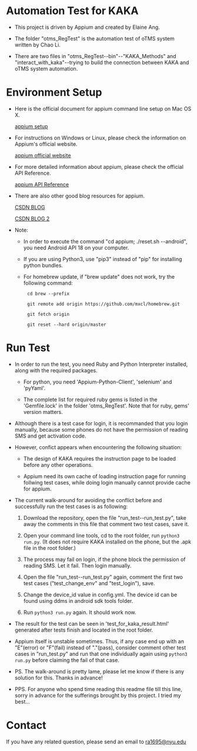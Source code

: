 # Automation Test for KAKA 


- This project is driven by Appium and created by Elaine Ang.

- The folder "otms_RegTest" is the automation test of oTMS system written by Chao Li.

- There are two files in "otms_RegTest--bin"--"KAKA_Methods" and "interact_with_kaka"--trying to build the connection between KAKA and oTMS system automation.


# Environment Setup 


- Here is the official document for appium command line setup on Mac OS X.  

	[appium setup](http://appium.io/slate/en/tutorial/android.html?ruby#introduction)





- For instructions on Windows or Linux, please check the information on Appium's official website. 

	[appium official website](http://appium.io/)





- For more detailed information about appium, please check the official API Reference.

	[appium API Reference](http://appium.io/slate/en/v1.0.0/?python#)





- There are also other good blog resources for appium.

	[CSDN BLOG](http://blog.csdn.net/column/details/appiumpriciplekzhu.html)
    
	[CSDN BLOG 2](http://www.cnblogs.com/nbkhic/p/3803804.html)





- Note:



    - In order to execute the command "cd appium; ./reset.sh --android", you need Android API 18 on your computer.
    
    - If you are using Python3, use "pip3" instead of "pip" for installing python bundles.

    - For homebrew update, if "brew update" does not work, try the following command:
    
```
        cd brew --prefix

        git remote add origin https://github.com/mxcl/homebrew.git

        git fetch origin

        git reset --hard origin/master 
```




# Run Test 


- In order to run the test, you need Ruby and Python Interpreter installed, along with the required packages. 

    * For python, you need 'Appium-Python-Client', 'selenium' and 'pyYaml'.
    
    * The complete list for required ruby gems is listed in the 'Gemfile.lock' in the folder 'otms_RegTest'. Note that for ruby, gems' version matters.


- Although there is a test case for login, it is recommanded that you login manually, because some phones do not have the permission of reading SMS and get activation code.


- However, confict appears when encountering the following situation:

    * The design of KAKA requires the instruction page to be loaded before any other operations. 
    
    * Appium need its own cache of loading instruction page for running follwing test cases, while doing login manually cannot provide cache for appium.


- The current walk-around for avoiding the conflict before and successfully run the test cases is as following:

    1. Download the repository, open the file "run_test--run_test.py", take away the comments in this file that comment two test cases, save it. 
 
    2. Open your command line tools, cd to the root folder, run `python3 run.py`. (It does not require KAKA installed on the phone, but the .apk file in the root folder.)
 
    3. The process may fail on login, if the phone block the permission of reading SMS. Let it fail. Then login manually.
 
    4. Open the file "run_test--run_test.py" again, comment the first two test cases ("test_change_env" and "test_login"), save. 
    
    6. Change the device_id value in config.yml. The device id can be found using ddms in android sdk tools folder. 
 
    5. Run `python3 run.py` again. It should work now.


- The result for the test can be seen in 'test_for_kaka_result.html' generated after tests finish and located in the root folder.


- Appium itself is unstable sometimes. Thus, if any case end up with an "E"(error) or "F"(fail) instead of "."(pass), 
    consider comment other test cases in "run_test.py" and run that one individually again using `python3 run.py` before claiming the fail of that case.


- PS. The walk-around is pretty lame, please let me know if there is any solution for this. Thanks in advance!

- PPS. For anyone who spend time reading this readme file till this line, sorry in advance for the sufferings brought by this project. I tried my best...



# Contact 

If you have any related question, please send an email to ra1695@nyu.edu
